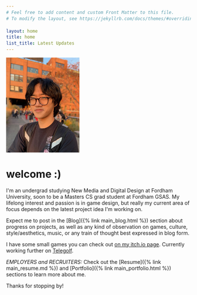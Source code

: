 ```yaml
---
# Feel free to add content and custom Front Matter to this file.
# To modify the layout, see https://jekyllrb.com/docs/themes/#overriding-theme-defaults

layout: home
title: home
list_title: Latest Updates
---
```

<img src="assets/portrait.jpg" alt="picture of me" width="200"/>

# welcome :)
I'm an undergrad studying New Media and Digital Design at Fordham University, soon to be a Masters CS grad student at Fordham GSAS. My lifelong interest and passion is in game design, but really my current area of focus depends on the latest project idea I'm working on. 

Expect me to post in the [Blog]({% link main_blog.html %}) section about progress on projects, as well as any kind of observation on games, culture, style/aesthetics, music, or any train of thought best expressed in blog form. 

I have some small games you can check out [on my itch.io page](https://idkwhojamesis.itch.io/). Currently working further on [Telegolf](https://idkwhojamesis.itch.io/telegolf).

*EMPLOYERS and RECRUITERS:* Check out the [Resume]({% link main_resume.md %}) and [Portfolio]({% link main_portfolio.html %}) sections to learn more about me.

Thanks for stopping by!
